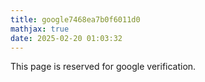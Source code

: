 ```yaml
---
title: google7468ea7b0f6011d0
mathjax: true
date: 2025-02-20 01:03:32
---
```


This page is reserved for google verification.